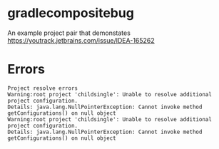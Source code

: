 # gradlecompositebug
An example project pair that demonstates https://youtrack.jetbrains.com/issue/IDEA-165262

# Errors

    Project resolve errors
    Warning:root project 'childsingle': Unable to resolve additional project configuration.
    Details: java.lang.NullPointerException: Cannot invoke method getConfigurations() on null object
    Warning:root project 'childsingle': Unable to resolve additional project configuration.
    Details: java.lang.NullPointerException: Cannot invoke method getConfigurations() on null object
